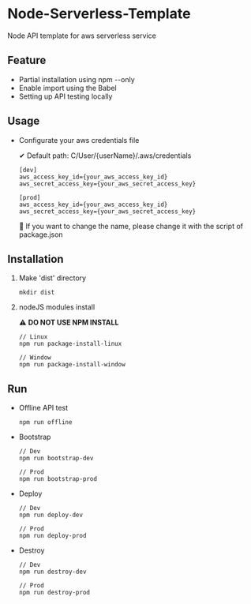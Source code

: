 # Node-Serverless-Template

Node API template for aws serverless service

## Feature

-   Partial installation using npm --only
-   Enable import using the Babel
-   Setting up API testing locally

## Usage

-   Configurate your aws credentials file

    ✔ Default path: C/User/{userName}/.aws/credentials

    ```text
    [dev]
    aws_access_key_id={your_aws_access_key_id}
    aws_secret_access_key={your_aws_secret_access_key}

    [prod]
    aws_access_key_id={your_aws_access_key_id}
    aws_secret_access_key={your_aws_secret_access_key}
    ```

    📌 If you want to change the name, please change it with the script of package.json

## Installation

1. Make 'dist' directory

    ```
    mkdir dist
    ```

2. nodeJS modules install

    ⚠ **DO NOT USE NPM INSTALL**

    ```
    // Linux
    npm run package-install-linux
    ```

    ```
    // Window
    npm run package-install-window
    ```

## Run

-   Offline API test

    ```
    npm run offline
    ```

-   Bootstrap

    ```
    // Dev
    npm run bootstrap-dev

    // Prod
    npm run bootstrap-prod
    ```

-   Deploy

    ```
    // Dev
    npm run deploy-dev

    // Prod
    npm run deploy-prod
    ```

-   Destroy

    ```
    // Dev
    npm run destroy-dev

    // Prod
    npm run destroy-prod
    ```
